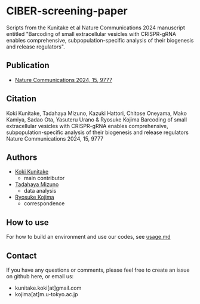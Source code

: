 # CIBER-screening-paper
Scripts from the Kunitake et al Nature Communications 2024 manuscript entitled "Barcoding of small extracellular vesicles with CRISPR-gRNA enables comprehensive, subpopulation-specific analysis of their biogenesis and release regulators".

## Publication
- [Nature Communications 2024, 15, 9777](https://www.nature.com/articles/s41467-024-53736-x)

## Citation
Koki Kunitake, Tadahaya Mizuno, Kazuki Hattori, Chitose Oneyama, Mako Kamiya, Sadao Ota, Yasuteru Urano & Ryosuke Kojima
Barcoding of small extracellular vesicles with CRISPR-gRNA enables comprehensive, subpopulation-specific analysis of their biogenesis and release regulators
Nature Communications 2024, 15, 9777


## Authors
- [Koki Kunitake](https://github.com/Koki-KUNITAKE)  
    - main contributor  
- [Tadahaya Mizuno](https://github.com/tadahayamiz)  
    - data analysis
- [Ryosuke Kojima](https://github.com/Ryosuke-Kojima)
    - correspondence

## How to use
For how to build an environment and use our codes, see [usage.md](usage.md)

## Contact
If you have any questions or comments, please feel free to create an issue on github here, or email us:  
- kunitake.koki[at]gmail.com
- kojima[at]m.u-tokyo.ac.jp
